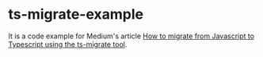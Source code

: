 # ts-migrate-example
It is a code example for Medium's article [How to migrate from Javascript to Typescript using the ts-migrate tool](https://medium.com/@shaitu/how-to-migrate-from-javascript-to-typescript-using-the-ts-migrate-tool-c7936b676c99).
